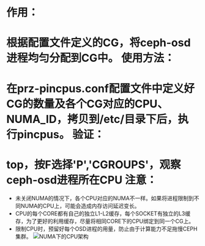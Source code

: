 作用：
===
根据配置文件定义的CG，将ceph-osd进程均匀分配到CG中。
使用方法：
===
在prz-pincpus.conf配置文件中定义好CG的数量及各个CG对应的CPU、NUMA_ID，拷贝到/etc/目录下后，执行pincpus。
验证：
===
top，按F选择'P','CGROUPS'，观察ceph-osd进程所在CPU
注意：
===
* 未关闭NUMA的情况下，各个CPU对应的NUMA不一样。如果将进程限制到不同NUMA的CPU上，可能会造成内存访问延迟变长。
* CPU的每个CORE都有自己的独立L1-L2缓存，每个SOCKET有独立的L3缓存，为了更好的利用缓存，尽量将相同CORE下的CPU绑定到同一个CG上。
* 限制CPU时，预留好每个OSD进程的用量，防止由于计算能力不足拖慢CEPH集群。
![NUMA下的CPU架构](http://fishcried.com/static/img/cpu_to.png)
